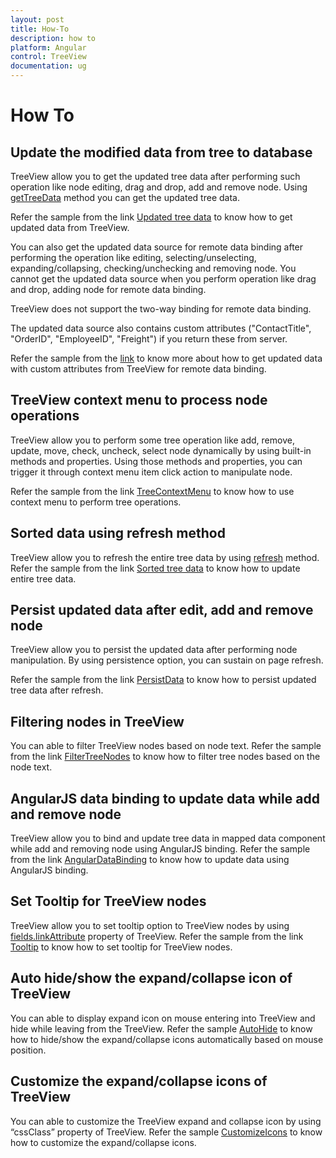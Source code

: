 ```yaml
---
layout: post
title: How-To
description: how to
platform: Angular
control: TreeView
documentation: ug
---
```



# How To

## Update the modified data from tree to database

TreeView allow you to get the updated tree data after performing such operation like node editing, drag and drop, add and remove node. Using [getTreeData](http://help.syncfusion.com/api/js/ejtreeview#methods:gettreedata) method you can get the updated tree data. 

Refer the sample from the link [Updated tree data](https://plnkr.co/edit/dqMs51zfCGeBda2TMcml?p=preview) to know how to get updated data from TreeView.

You can also get the updated data source for remote data binding after performing the operation like editing, selecting/unselecting, expanding/collapsing, checking/unchecking and removing node. You cannot get the updated data source when you perform operation like drag and drop, adding node for remote data binding.

TreeView does not support the two-way binding for remote data binding.

The updated data source also contains custom attributes ("ContactTitle", "OrderID", "EmployeeID", "Freight") if you return these from server.

Refer the sample from the [link](http://www.syncfusion.com/downloads/support/directtrac/general/ze/angular2-seeds1823109139) to know more about how to get updated data with custom attributes from TreeView for remote data binding.

## TreeView context menu to process node operations

TreeView allow you to perform some tree operation like add, remove, update, move, check, uncheck, select node dynamically by using built-in methods and properties. Using those methods and properties, you can trigger it through context menu item click action to manipulate node. 

Refer the sample from the link [TreeContextMenu](https://plnkr.co/edit/tDJ9XfzpxVctYZaa7faW?p=preview) to know how to use context menu to perform tree operations. 

## Sorted data using refresh method

TreeView allow you to refresh the entire tree data by using [refresh](http://help.syncfusion.com/api/js/ejtreeview#methods:refresh) method. Refer the sample from the link [Sorted tree data](https://plnkr.co/edit/Z3FIfDuCtdyjqC3C1LvR?p=preview) to know how to update entire tree data.

## Persist updated data after edit, add and remove node

TreeView allow you to persist the updated data after performing node manipulation. By using persistence option, you can sustain on page refresh.

Refer the sample from the link [PersistData](https://plnkr.co/edit/NSl2pQqHYuWXesANPNCn?p=preview) to know how to persist updated tree data after refresh.

## Filtering nodes in TreeView

You can able to filter TreeView nodes based on node text. Refer the sample from the link [FilterTreeNodes](https://plnkr.co/edit/wQCMIxQCI9DxIIPxjlMK?p=preview) to know how to filter tree nodes based on the node text.

## AngularJS data binding to update data while add and remove node

TreeView allow you to bind and update tree data in mapped data component while add and removing node using AngularJS binding. Refer the sample from the link [AngularDataBinding](http://jsplayground.syncfusion.com/vcxy2cke#) to know how to update data using AngularJS binding.

## Set Tooltip for TreeView nodes

TreeView allow you to set tooltip option to TreeView nodes by using [fields.linkAttribute](http://help.syncfusion.com/api/js/ejtreeview#members:fields-linkattribute) property of TreeView. Refer the sample from the link [Tooltip](https://plnkr.co/edit/mqpgWIoAhzUoVxA0rrGe?p=preview) to know how to set tooltip for TreeView nodes.

## Auto hide/show the expand/collapse icon of TreeView

You can able to display expand icon on mouse entering into TreeView and hide while leaving from the TreeView. Refer the sample [AutoHide](https://plnkr.co/edit/fA0SDg6Yh20tqPePEDrL?p=preview) to know how to hide/show the expand/collapse icons automatically based on mouse position.

## Customize the expand/collapse icons of TreeView

You can able to customize the TreeView expand and collapse icon by using “cssClass” property of TreeView. Refer the sample [CustomizeIcons](https://plnkr.co/edit/N4Of4qsmCqVNFOksyCmi?p=preview) to know how to customize the expand/collapse icons.

